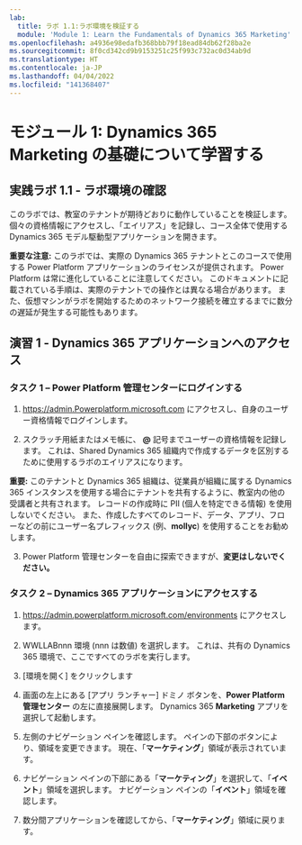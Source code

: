 ```yaml
---
lab:
  title: ラボ 1.1:ラボ環境を検証する
  module: 'Module 1: Learn the Fundamentals of Dynamics 365 Marketing'
ms.openlocfilehash: a4936e98edafb368bbb79f18ead84db62f28ba2e
ms.sourcegitcommit: 8f0cd342cd9b9153251c25f993c732ac0d34ab9d
ms.translationtype: HT
ms.contentlocale: ja-JP
ms.lasthandoff: 04/04/2022
ms.locfileid: "141368407"
---
```

<a name="module-1-learn-the-fundamentals-of-dynamics-365-marketing"></a>モジュール 1: Dynamics 365 Marketing の基礎について学習する
========================

## <a name="practice-lab-11---validate-lab-environment"></a>実践ラボ 1.1 - ラボ環境の確認 

このラボでは、教室のテナントが期待どおりに動作していることを検証します。 個々の資格情報にアクセスし、「エイリアス」を記録し、コース全体で使用する Dynamics 365 モデル駆動型アプリケーションを開きます。 

**重要な注意:** このラボでは、実際の Dynamics 365 テナントとこのコースで使用する Power Platform アプリケーションのライセンスが提供されます。 Power Platform は常に進化していることに注意してください。 このドキュメントに記載されている手順は、実際のテナントでの操作とは異なる場合があります。 また、仮想マシンがラボを開始するためのネットワーク接続を確立するまでに数分の遅延が発生する可能性もあります。

<a name="exercise-1---access-the-dynamics-365-application"></a>演習 1 - Dynamics 365 アプリケーションへのアクセス
---------------------------------------------------

### <a name="task-1--log-into-the-power-platform-admin-center"></a>タスク 1 – Power Platform 管理センターにログインする

1.  <https://admin.Powerplatform.microsoft.com> にアクセスし、自身のユーザー資格情報でログインします。

2. スクラッチ用紙またはメモ帳に、 **@** 記号までユーザーの資格情報を記録します。 これは、Shared Dynamics 365 組織内で作成するデータを区別するために使用するラボのエイリアスになります。 

**重要:** このテナントと Dynamics 365 組織は、従業員が組織に属する Dynamics 365 インスタンスを使用する場合にテナントを共有するように、教室内の他の受講者と共有されます。 レコードの作成時に PII (個人を特定できる情報) を使用しないでください。 また、作成したすべてのレコード、データ、アプリ、フローなどの前にユーザー名プレフィックス (例、**mollyc**) を使用することをお勧めします。

3. Power Platform 管理センターを自由に探索できますが、**変更はしないでください。**

### <a name="task-2--access-the-dynamics-365-application"></a>タスク 2 – Dynamics 365 アプリケーションにアクセスする

1.  https://admin.powerplatform.microsoft.com/environments にアクセスします。

2. WWLLABnnn 環境 (nnn は数値) を選択します。 これは、共有の Dynamics 365 環境で、ここですべてのラボを実行します。

3. [環境を開く] をクリックします

4. 画面の左上にある [アプリ ランチャー] ドミノ ボタンを、**Power Platform 管理センター** の左に直接展開します。 Dynamics 365 **Marketing** アプリを選択して起動します。

5.  左側のナビゲーション ペインを確認します。 ペインの下部のボタンにより、領域を変更できます。 現在、「**マーケティング**」領域が表示されています。 

6.  ナビゲーション ペインの下部にある「**マーケティング**」を選択して、「**イベント**」領域を選択します。 ナビゲーション ペインの「**イベント**」領域を確認します。  

7. 数分間アプリケーションを確認してから、「**マーケティング**」領域に戻ります。
